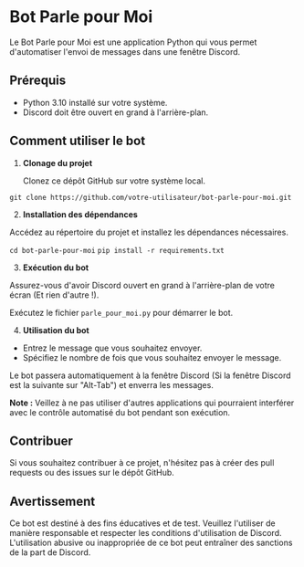 # Bot Parle pour Moi

Le Bot Parle pour Moi est une application Python qui vous permet d'automatiser l'envoi de messages dans une fenêtre Discord.

## Prérequis

- Python 3.10 installé sur votre système.
- Discord doit être ouvert en grand à l'arrière-plan.

## Comment utiliser le bot

1. **Clonage du projet**

   Clonez ce dépôt GitHub sur votre système local.

`git clone https://github.com/votre-utilisateur/bot-parle-pour-moi.git`

2. **Installation des dépendances**

Accédez au répertoire du projet et installez les dépendances nécessaires.

`cd bot-parle-pour-moi`
`pip install -r requirements.txt`

3. **Exécution du bot**

Assurez-vous d'avoir Discord ouvert en grand à l'arrière-plan de votre écran (Et rien d'autre !).

Exécutez le fichier `parle_pour_moi.py` pour démarrer le bot.

4. **Utilisation du bot**

- Entrez le message que vous souhaitez envoyer.
- Spécifiez le nombre de fois que vous souhaitez envoyer le message.

Le bot passera automatiquement à la fenêtre Discord (Si la fenêtre Discord est la suivante sur "Alt-Tab") et enverra les messages.

**Note :** Veillez à ne pas utiliser d'autres applications qui pourraient interférer avec le contrôle automatisé du bot pendant son exécution.

## Contribuer

Si vous souhaitez contribuer à ce projet, n'hésitez pas à créer des pull requests ou des issues sur le dépôt GitHub.

## Avertissement

Ce bot est destiné à des fins éducatives et de test. Veuillez l'utiliser de manière responsable et respecter les conditions d'utilisation de Discord. L'utilisation abusive ou inappropriée de ce bot peut entraîner des sanctions de la part de Discord.
